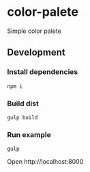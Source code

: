 color-palete
============

Simple color palete

## Development

### Install dependencies
```
npm i
```

### Build dist
```
gulp build
```

### Run example
```
gulp
```
Open http://localhost:8000
